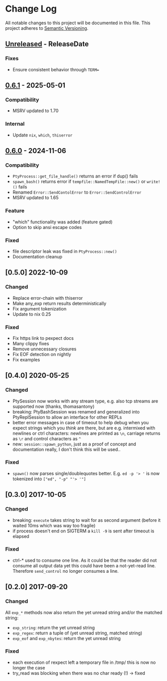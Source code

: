 # Change Log

All notable changes to this project will be documented in this file.
This project adheres to [Semantic Versioning](http://semver.org/).

<!-- next-header -->
## [Unreleased] - ReleaseDate

### Fixes

- Ensure consistent behavior through `TERM=`

## [0.6.1] - 2025-05-01

### Compatibility

- MSRV updated to 1.70

### Internal

- Update `nix`, `which`, `thiserror`

## [0.6.0] - 2024-11-06

### Compatibility

- `PtyProcess::get_file_handle()` returns an error if dup() fails
- `spawn_bash()` returns error if `tempfile::NamedTempFile::new()` or `write!()` fails
- Renamed `Error::SendContolError` to `Error::SendControlError`
- MSRV updated to 1.65

### Feature

- "which" functionality was added (feature gated)
- Option to skip ansi escape codes

### Fixed

- file descriptor leak was fixed in `PtyProcess::new()`
- Documentation cleanup

## [0.5.0] 2022-10-09

### Changed

- Replace error-chain with thiserror
- Make any_exp return results deterministically
- Fix argument tokenization
- Update to nix 0.25

### Fixed

- Fix https link to pexpect docs
- Many clippy fixes
- Remove unnecessary closures
- Fix EOF detection on nightly
- Fix examples

## [0.4.0] 2020-05-25

### Changed

- PtySession now works with any stream type, e.g. also tcp streams are supported now (thanks, thomasantony)
- breaking: PtyBashSession was renamed and generalized into
  PtyReplSession to allow an interface for other REPLs 
- better error messages in case of timeout to help debug when you expect
  strings which you *think* are there, but are e.g. intermixed with newlines
  or ctrl characters: newlines are printed as `\n`, carriage returns as `\r`
  and control characters as `^`
- new: `session::spawn_python`, just as a proof of concept and documentation really,
  I don't think this will be used..

### Fixed

- `spawn()` now parses single/doublequotes better. E.g. `ed -p '> '` is
  now tokenized into `["ed", "-p" "'> '"]`

## [0.3.0] 2017-10-05

### Changed

- breaking: `execute` takes string to wait for as second argument 
  (before it waited 10ms which was way too fragile)
- if process doesn't end on SIGTERM a `kill -9` is sent after timeout is elapsed

### Fixed

- ctrl-* used to consume one line. As it could be that the reader did not consume all
  output data yet this could have been a not-yet-read line. Therefore `send_control`
  no longer consumes a line.

## [0.2.0] 2017-09-20

### Changed

All `exp_*` methods now also return the yet unread string and/or the matched string:

- `exp_string`: return the yet unread string
- `exp_regex`: return a tuple of (yet unread string, matched string)
- `exp_eof` and `exp_nbytes`: return the yet unread string

### Fixed

- each execution of rexpect left a temporary file in /tmp/ this is now no longer the case
- try_read was blocking when there was no char ready (!) -> fixed

<!-- next-url -->
[Unreleased]: https://github.com/rust-cli/rexpect/compare/v0.6.1...HEAD
[0.6.1]: https://github.com/rust-cli/rexpect/compare/v0.6.0...v0.6.1
[0.6.0]: https://github.com/rust-cli/argfile/compare/v0.5.0...v0.6.0
